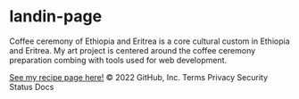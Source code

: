 # landin-page


Coffee ceremony of Ethiopia and Eritrea is a core cultural custom in Ethiopia and Eritrea. My art project is centered around the coffee ceremony preparation combing with tools used for web development.



[See my recipe page here!](https://aron-helu.github.io/landin-page/
)
© 2022 GitHub, Inc.
Terms
Privacy
Security
Status
Docs
